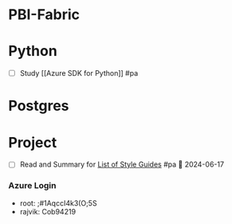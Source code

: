 # PBI-Fabric 

# Python
- [ ] Study [[Azure SDK for Python]] #pa

# Postgres 

# Project 
- [ ] Read and Summary for [List of Style Guides](https://styleguides.azurewebsites.net/StyleGuide/List) #pa 📅 2024-06-17 
 
### Azure Login 
 - root: ;#1AqccI4k3(O;5S
 - rajvik: Cob94219